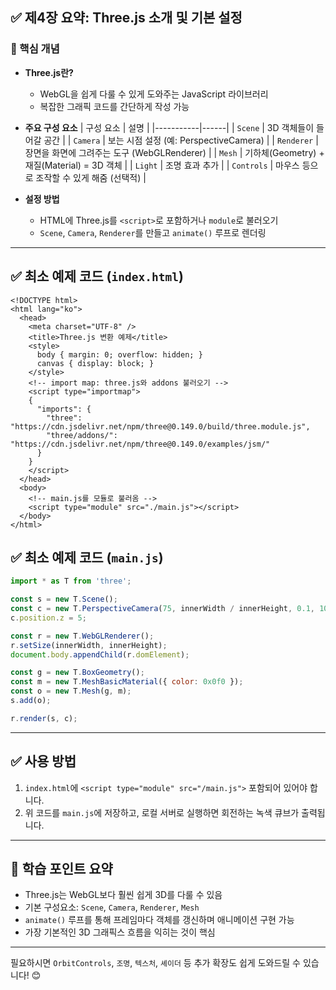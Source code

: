 ## ✅ 제4장 요약: Three.js 소개 및 기본 설정

### 📌 핵심 개념

- **Three.js란?**
  - WebGL을 쉽게 다룰 수 있게 도와주는 JavaScript 라이브러리
  - 복잡한 그래픽 코드를 간단하게 작성 가능

- **주요 구성 요소**
  | 구성 요소 | 설명 |
  |-----------|------|
  | `Scene` | 3D 객체들이 들어갈 공간 |
  | `Camera` | 보는 시점 설정 (예: PerspectiveCamera) |
  | `Renderer` | 장면을 화면에 그려주는 도구 (WebGLRenderer) |
  | `Mesh` | 기하체(Geometry) + 재질(Material) = 3D 객체 |
  | `Light` | 조명 효과 추가 |
  | `Controls` | 마우스 등으로 조작할 수 있게 해줌 (선택적) |

- **설정 방법**
  - HTML에 Three.js를 `<script>`로 포함하거나 `module`로 불러오기
  - `Scene`, `Camera`, `Renderer`를 만들고 `animate()` 루프로 렌더링

---
## ✅ 최소 예제 코드 (`index.html`)
```
<!DOCTYPE html>
<html lang="ko">
  <head>
    <meta charset="UTF-8" />
    <title>Three.js 변환 예제</title>
    <style>
      body { margin: 0; overflow: hidden; }
      canvas { display: block; }
    </style>
    <!-- import map: three.js와 addons 불러오기 -->
    <script type="importmap">
    {
      "imports": {
        "three": "https://cdn.jsdelivr.net/npm/three@0.149.0/build/three.module.js",
        "three/addons/": "https://cdn.jsdelivr.net/npm/three@0.149.0/examples/jsm/"
      }
    }
    </script>
  </head>
  <body>
    <!-- main.js를 모듈로 불러옴 -->
    <script type="module" src="./main.js"></script>
  </body>
</html>
```

## ✅ 최소 예제 코드 (`main.js`)
```javascript
import * as T from 'three';

const s = new T.Scene();
const c = new T.PerspectiveCamera(75, innerWidth / innerHeight, 0.1, 1000);
c.position.z = 5;

const r = new T.WebGLRenderer();
r.setSize(innerWidth, innerHeight);
document.body.appendChild(r.domElement);

const g = new T.BoxGeometry();
const m = new T.MeshBasicMaterial({ color: 0x0f0 });
const o = new T.Mesh(g, m);
s.add(o);

r.render(s, c);
```

---

## ✅ 사용 방법

1. `index.html`에 `<script type="module" src="/main.js">` 포함되어 있어야 합니다.
2. 위 코드를 `main.js`에 저장하고, 로컬 서버로 실행하면 회전하는 녹색 큐브가 출력됩니다.

---

## 🎯 학습 포인트 요약

- Three.js는 WebGL보다 훨씬 쉽게 3D를 다룰 수 있음
- 기본 구성요소: `Scene`, `Camera`, `Renderer`, `Mesh`
- `animate()` 루프를 통해 프레임마다 객체를 갱신하며 애니메이션 구현 가능
- 가장 기본적인 3D 그래픽스 흐름을 익히는 것이 핵심

---

필요하시면 `OrbitControls`, `조명`, `텍스처`, `셰이더` 등 추가 확장도 쉽게 도와드릴 수 있습니다! 😊
